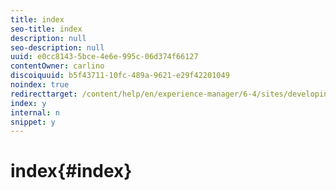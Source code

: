 ```yaml
---
title: index
seo-title: index
description: null
seo-description: null
uuid: e0cc8143-5bce-4e6e-995c-06d374f66127
contentOwner: carlino
discoiquuid: b5f43711-10fc-489a-9621-e29f42201049
noindex: true
redirecttarget: /content/help/en/experience-manager/6-4/sites/developing/using/reference-materials
index: y
internal: n
snippet: y
---
```


# index{#index}

